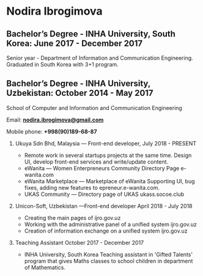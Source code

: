 # Nodira Ibrogimova

## Bachelor’s Degree - INHA University, ​South Korea: June 2017 - December 2017
Senior year - Department of Information and Communication Engineering. Graduated in South Korea with 3+1 program.

## Bachelor’s Degree - INHA University, ​Uzbekistan: October 2014 - May 2017
School of Computer and Information and Communication Engineering

Email: **nodira.ibrogimova@gmail.com**

Mobile phone: **+998(90)189-68-87**

1. Ukuya Sdn Bhd, ​Malaysia — Front-end developer, July 2018 - PRESENT
    * Remote work in several startups projects at the same time. Design UI, develop front-end services and write/update content.
    * eWanita ​— Women Enterpreneurs Community Directory Page e-wanita.com
    * eWanita Marketplace ​— Marketplace of eWanita Supporting UI, bug fixes, adding new features to epreneur.e-wanita.com.
    * UKAS Community ​— Directory page of UKAS ukass.socoe.club
2. Unicon-Soft, ​Uzbekistan —Front-end developer April 2018 - July 2018 
   
    * Creating the main pages of ijro.gov.uz
    * Working with the administrative panel of a unified system ijro.gov.uz
    * Creation of information exchange on a unified system ijro.gov.uz
  
3. Teaching Assistant October 2017 - December 2017
    * INHA University, ​South Korea​ 
    Teaching assistant in 'Gifted Talents' program that gives Maths classes to school children in department of Mathematics.
